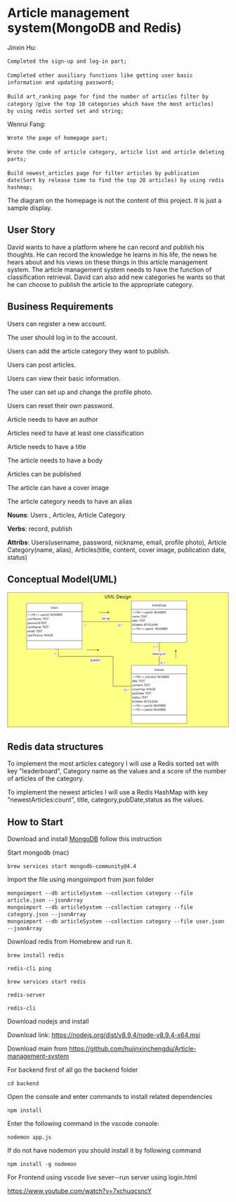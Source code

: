 

# Article management system(MongoDB and Redis)

Jinxin Hu:

	Completed the sign-up and log-in part;
	
	Completed other auxiliary functions like getting user basic information and updating password;
	
	Build art_ranking page for find the number of articles filter by category（give the top 10 categories which have the most articles) 
	by using redis sorted set and string;

Wenrui Fang:

	Wrote the page of homepage part;
	
	Wrote the code of article category, article list and article deleting parts;
	
	Build newest_articles page for filter articles by publication date(Sort by release time to find the top 20 articles) by using redis hashmap;

The diagram on the homepage is not the content of this project. It is just a sample display.

## User Story

David wants to have a platform where he can record and publish his thoughts. He can record the knowledge he learns in his life, the news he hears about and his views on these things in this article management system. The article management system needs to have the function of classification retrieval. David can also add new categories he wants so that he can choose to publish the article to the appropriate category.

## Business Requirements

Users can register a new account.

The user should log in to the account.

Users can add the article category they want to publish.

Users can post articles.

Users can view their basic information.

The user can set up and change the profile photo.

Users can reset their own password.

Article needs to have an author

Articles need to have at least one classification

Article needs to have a title

The article needs to have a body

Articles can be published

The article can have a cover image

The article category needs to have an alias

**Nouns**: Users , Articles,  Article Category

**Verbs**: record, publish

**Attribs**: Users(username, password, nickname, email, profile photo), Article Category(name, alias), Articles(title, content, cover image, publication date, status)

## Conceptual Model(UML)

![uml_project1](./picture/uml_project1.png)



## Redis data structures

To implement the most articles category I will use a Redis sorted set with key "leaderboard", Category name as the values and a score of the number of articles of the category.

To implement the newest articles I will use a Redis HashMap with key "newestArticles:count", title, category,pubDate,status as the values.

## How to Start

Download and install [MongoDB](https://docs.mongodb.com/manual/installation/) follow this instruction

Start mongodb (mac) 

```
brew services start mongodb-community@4.4
```

Import the file using mongoimport from json folder

```
mongoimport --db articleSystem --collection category --file article.json --jsonArray    
mongoimport --db articleSystem --collection category --file category.json --jsonArray   
mongoimport --db articleSystem --collection category --file user.json --jsonArray   
```

Download redis from Homebrew and run it.

```
brew install redis
```

```
redis-cli ping
```

```
brew services start redis
```

```
redis-server
```

```
redis-cli
```

Download nodejs and install

Download link: https://nodejs.org/dist/v8.9.4/node-v8.9.4-x64.msi

Download main from https://github.com/hujinxinchengdu/Article-management-system

For backend first of all go the backend folder

```
cd backend
```


Open the console and enter commands to install related dependencies

```
npm install
```

Enter the following command in the vscode console:

```
nodemon app.js
```

If do not have nodemon you should install it by following command

```
npm install -g nodemon
```

For Frontend using vscode live sever--run server using login.html

https://www.youtube.com/watch?v=7xchuqcsncY
